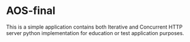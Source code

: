 # AOS-final
This is a simple application contains both Iterative and Concurrent HTTP server python implementation for education or test application purposes.
